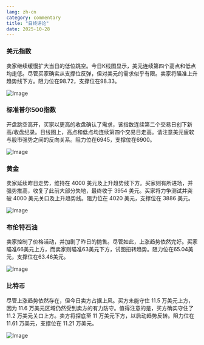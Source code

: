 ```yaml
---
lang: zh-cn
category: commentary
title: "日终评论"
date: 2025-10-28
---
```


### 美元指数

卖家继续缓慢扩大当日的低位跳空。今日K线图显示，美元连续第四个高点和低点均走低。尽管买家确实从支撑位反弹，但对美元的需求似乎有限。卖家将瞄准上升趋势线下方。阻力位在98.72，支撑位在98.33。

![Image](https://markleighedu.github.io/img/Oct-2025/28-Oct-2025/usdindex.jpg)

### 标准普尔500指数

开盘跳空高开，买家以更高的收盘确认了需求，该指数连续第二个交易日创下新高/收盘纪录。日线图上，高点和低点均连续第四个交易日走高。请注意美元疲软与股市强势之间的反向关系。阻力位在6945，支撑位在6900。

![Image](https://markleighedu.github.io/img/Oct-2025/28-Oct-2025/sp500.jpg)

### 黄金

卖家延续昨日走势，维持在 4000 美元及上升趋势线下方。买家则有所进场，并强势推高，收复了此前大部分失地，最终收于 3954 美元。买家将力争测试并突破 4000 美元关口及上升趋势线。阻力位在 4020 美元，支撑位在 3886 美元。

![Image](https://markleighedu.github.io/img/Oct-2025/28-Oct-2025/gold.jpg)

### 布伦特石油

卖家控制了价格活动，并加剧了昨日的抛售。尽管如此，上涨趋势依然完好。买家瞄准66美元上方，而卖家则瞄准63美元下方，试图扭转趋势。阻力位在65.04美元，支撑位在63.46美元。

![Image](https://markleighedu.github.io/img/Oct-2025/28-Oct-2025/brentoil.jpg)

### 比特币

尽管上涨趋势依然存在，但今日卖方占据上风。买方未能守住 11.5 万美元上方，因为 11.6 万美元区域仍然受到卖方的有力防守。值得注意的是，买方确实守住了 11.2 万美元关口上方。卖方将探底至 11 万美元下方，以启动趋势反转。阻力位在 11.61 万美元，支撑位在 11.21 万美元。

![Image](https://markleighedu.github.io/img/Oct-2025/28-Oct-2025/bitcoin.jpg)

